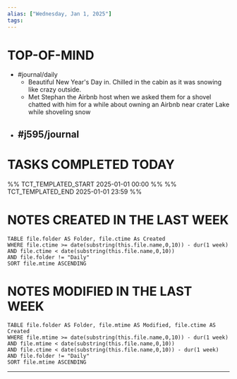 ```yaml
---
alias: ["Wednesday, Jan 1, 2025"]
tags: 
---
```

# TOP-OF-MIND
- #journal/daily 
	- Beautiful New Year's Day in. Chilled in the cabin as it was snowing like crazy outside.
	- Met Stephan the Airbnb host when we asked them for a shovel chatted with him for a while about owning an Airbnb near crater Lake while shoveling snow
- #j595/journal 
	- 

# TASKS COMPLETED TODAY
%% TCT_TEMPLATED_START 2025-01-01 00:00 %%
%% TCT_TEMPLATED_END 2025-01-01 23:59 %%



# NOTES CREATED IN THE LAST WEEK
``` dataview
TABLE file.folder AS Folder, file.ctime As Created
WHERE file.ctime >= date(substring(this.file.name,0,10)) - dur(1 week) 
AND file.ctime < date(substring(this.file.name,0,10)) 
AND file.folder != "Daily"
SORT file.mtime ASCENDING
```

# NOTES MODIFIED IN THE LAST WEEK
``` dataview
TABLE file.folder AS Folder, file.mtime AS Modified, file.ctime AS Created
WHERE file.mtime >= date(substring(this.file.name,0,10)) - dur(1 week)
AND file.mtime < date(substring(this.file.name,0,10))
AND file.ctime < date(substring(this.file.name,0,10)) - dur(1 week)
AND file.folder != "Daily"
SORT file.mtime ASCENDING
```
---
